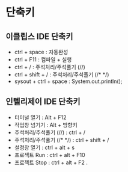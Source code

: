 # 단축키
## 이클립스 IDE 단축키
- ctrl + space : 자동완성
- ctrl + F11 : 컴파일 + 실행
- ctrl + / : 주석처리/주석풀기 (//)
- ctrl + shift + / : 주석처리/주석풀기 (/* */)
- sysout + ctrl + space : System.out.println();

## 인텔리제이 IDE 단축키
- 터미널 열기 : Alt + F12
- 작업창 넘기기 : Alt + 방향키
- 주석처리/주석풀기 (//) : ctrl + / 
- 주석처리/주석풀기 (/* */) : ctrl + shift + /
- 설정창 열기 : ctrl + alt + s
- 프로젝트 Run : ctrl + alt + F10
- 프로젝트 Stop : ctrl + alt + F2
.
